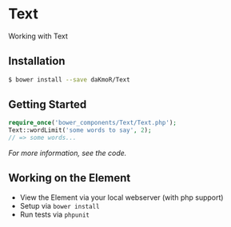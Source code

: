 # Text

Working with Text

## Installation

```sh
$ bower install --save daKmoR/Text
```

## Getting Started

```php
require_once('bower_components/Text/Text.php');
Text::wordLimit('some words to say', 2);
// => some words...
```

*For more information, see the code.*

## Working on the Element

* View the Element via your local webserver (with php support)
* Setup via `bower install`
* Run tests via `phpunit`
